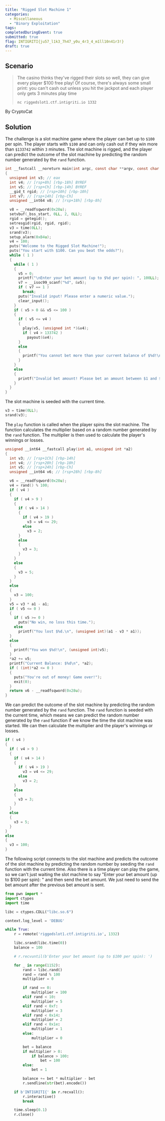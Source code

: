 ```yaml
---
title: "Rigged Slot Machine 1"
categories: 
  - Miscellaneous
  - "Binary Exploitation"
tags: 
completedDuringEvent: true
submitted: true
flag: INTIGRITI{ju57_l1k3_7h47_y0u_4r3_4_m1ll10n41r3!}
draft: true
---
```

## Scenario

> The casino thinks they've rigged their slots so well, they can give every player $100 free play! Of course, there's always some small print: you can't cash out unless you hit the jackpot and each player only gets 3 minutes play time
>
> `nc riggedslot1.ctf.intigriti.io 1332`

By CryptoCat

## Solution

The challenge is a slot machine game where the player can bet up to `$100` per spin. The player starts with `$100` and can only cash out if they win more than `$133742` within `3` minutes. The slot machine is rigged, and the player can predict the outcome of the slot machine by predicting the random number generated by the `rand` function.

```c
int __fastcall __noreturn main(int argc, const char **argv, const char **envp)
{
  unsigned int v3; // eax
  int v4; // [rsp+8h] [rbp-18h] BYREF
  int v5; // [rsp+Ch] [rbp-14h] BYREF
  __gid_t rgid; // [rsp+10h] [rbp-10h]
  int v7; // [rsp+14h] [rbp-Ch]
  unsigned __int64 v8; // [rsp+18h] [rbp-8h]

  v8 = __readfsqword(0x28u);
  setvbuf(_bss_start, 0LL, 2, 0LL);
  rgid = getegid();
  setresgid(rgid, rgid, rgid);
  v3 = time(0LL);
  srand(v3);
  setup_alarm(0xB4u);
  v4 = 100;
  puts("Welcome to the Rigged Slot Machine!");
  puts("You start with $100. Can you beat the odds?");
  while ( 1 )
  {
    while ( 1 )
    {
      v5 = 0;
      printf("\nEnter your bet amount (up to $%d per spin): ", 100LL);
      v7 = __isoc99_scanf("%d", &v5);
      if ( v7 == 1 )
        break;
      puts("Invalid input! Please enter a numeric value.");
      clear_input();
    }
    if ( v5 > 0 && v5 <= 100 )
    {
      if ( v5 <= v4 )
      {
        play(v5, (unsigned int *)&v4);
        if ( v4 > 133742 )
          payout(&v4);
      }
      else
      {
        printf("You cannot bet more than your current balance of $%d!\n", (unsigned int)v4);
      }
    }
    else
    {
      printf("Invalid bet amount! Please bet an amount between $1 and $%d.\n", 100LL);
    }
  }
}
```

The slot machine is seeded with the current time.

```c
v3 = time(0LL);
srand(v3);
```

The `play` function is called when the player spins the slot machine. The function calculates the multiplier based on a random number generated by the `rand` function. The multiplier is then used to calculate the player's winnings or losses.

```c
unsigned __int64 __fastcall play(int a1, unsigned int *a2)
{
  int v3; // [rsp+1Ch] [rbp-14h]
  int v4; // [rsp+20h] [rbp-10h]
  int v5; // [rsp+24h] [rbp-Ch]
  unsigned __int64 v6; // [rsp+28h] [rbp-8h]

  v6 = __readfsqword(0x28u);
  v4 = rand() % 100;
  if ( v4 )
  {
    if ( v4 > 9 )
    {
      if ( v4 > 14 )
      {
        if ( v4 > 19 )
          v3 = v4 <= 29;
        else
          v3 = 2;
      }
      else
      {
        v3 = 3;
      }
    }
    else
    {
      v3 = 5;
    }
  }
  else
  {
    v3 = 100;
  }
  v5 = v3 * a1 - a1;
  if ( v5 <= 0 )
  {
    if ( v5 >= 0 )
      puts("No win, no loss this time.");
    else
      printf("You lost $%d.\n", (unsigned int)(a1 - v3 * a1));
  }
  else
  {
    printf("You won $%d!\n", (unsigned int)v5);
  }
  *a2 += v5;
  printf("Current Balance: $%d\n", *a2);
  if ( (int)*a2 <= 0 )
  {
    puts("You're out of money! Game over!");
    exit(0);
  }
  return v6 - __readfsqword(0x28u);
}
```

We can predict the outcome of the slot machine by predicting the random number generated by the `rand` function. The `rand` function is seeded with the current time, which means we can predict the random number generated by the `rand` function if we know the time the slot machine was started. We can then calculate the multiplier and the player's winnings or losses.

```c
if ( v4 )
{
  if ( v4 > 9 )
  {
    if ( v4 > 14 )
    {
      if ( v4 > 19 )
        v3 = v4 <= 29;
      else
        v3 = 2;
    }
    else
    {
      v3 = 3;
    }
  }
  else
  {
    v3 = 5;
  }
}
else
{
  v3 = 100;
}
```

The following script connects to the slot machine and predicts the outcome of the slot machine by predicting the random number by seeding the `rand` function with the current time. Also there is a time player can play the game, so we can't just waiting the slot machine to say "Enter your bet amount (up to $100 per spin): " and then send the bet amount. We just need to send the bet amount after the previous bet amount is sent.

```py
from pwn import *
import ctypes
import time

libc = ctypes.CDLL("libc.so.6")

context.log_level = 'DEBUG'

while True:
    r = remote('riggedslot1.ctf.intigriti.io', 1332)

    libc.srand(libc.time(0))
    balance = 100

    # r.recvuntil(b'Enter your bet amount (up to $100 per spin): ')

    for _ in range(1152):
        rand = libc.rand()
        rand = rand % 100
        multiplier = 0

        if rand == 0:
            multiplier = 100
        elif rand < 10:
            multiplier = 5
        elif rand < 0xf:
            multiplier = 3
        elif rand < 0x14:
            multiplier = 2
        elif rand < 0x1e:
            multiplier = 1
        else:
            multiplier = 0

        bet = balance
        if multiplier > 0:
            if balance > 100:
                bet = 100
        else:
            bet = 1

        balance += bet * multiplier - bet
        r.sendline(str(bet).encode())

    if b'INTIGRITI{' in r.recvall():
        r.interactive()
        break

    time.sleep(0.1)
    r.close()
```